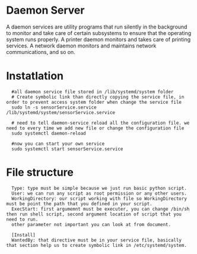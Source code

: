 # Daemon Server
A daemon services are utility programs that run silently in the background to monitor and take care of certain subsystems to ensure that the operating system runs properly. A printer daemon monitors and takes care of printing services. A network daemon monitors and maintains network communications, and so on.

# Instatlation
```
  #all daemon service file stored in /lib/systemd/system folder  
  # Create symbolic link than directly copying the service file, in order to prevent access system folder when change the service file
  sudo ln -s sensorService.service /lib/systemd/system/sensorService.service

  # need to tell daemon-service reload all the configuration file. we need to every time we add new file or change the configuration file
  sudo systemctl daemon-reload

  #now you can start your own service
  sudo systemctl start sensorService.service
```

# File structure
```
  Type: type must be simple because we just run basic python script.
  User: we can run any script as root permission or any other users.
  WorkingDirectory: our script working with file so WorkingDirectory must be point the path that you defined in your script.
  ExecStart: first argumemnt must be executer, you can change /bin/sh then run shell script, second argument location of script that you need to run.
  other parameter not important you can look at from document.

  [Install]
  WantedBy: that directive must be in your service file, basically that section help us to create symbolic link in /etc/systemd/system.
```
